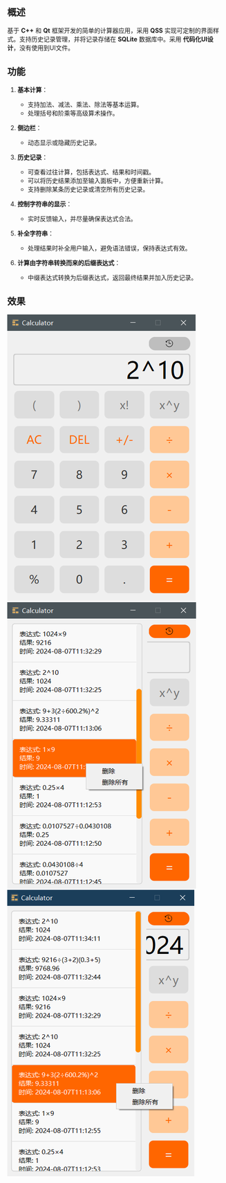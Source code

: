 ## 概述

基于 **C++** 和 **Qt** 框架开发的简单的计算器应用，采用 **QSS** 实现可定制的界面样式。支持历史记录管理，并将记录存储在 **SQLite** 数据库中。采用 **代码化UI设计**，没有使用到UI文件。

## 功能

1. **基本计算**：
   - 支持加法、减法、乘法、除法等基本运算。
   - 处理括号和阶乘等高级算术操作。

2. **侧边栏**：
   - 动态显示或隐藏历史记录。

3. **历史记录**：
   - 可查看过往计算，包括表达式、结果和时间戳。
   - 可以将历史结果添加至输入面板中，方便重新计算。
   - 支持删除某条历史记录或清空所有历史记录。

4. **控制字符串的显示**：
   - 实时反馈输入，并尽量确保表达式合法。

5. **补全字符串**：
   - 处理结果时补全用户输入，避免语法错误，保持表达式有效。

7. **计算由字符串转换而来的后缀表达式**：
   - 中缀表达式转换为后缀表达式，返回最终结果并加入历史记录。
  
## 效果
![示例图片](p1.png)
![示例图片](p2.png)
![示例图片](p3.png)
